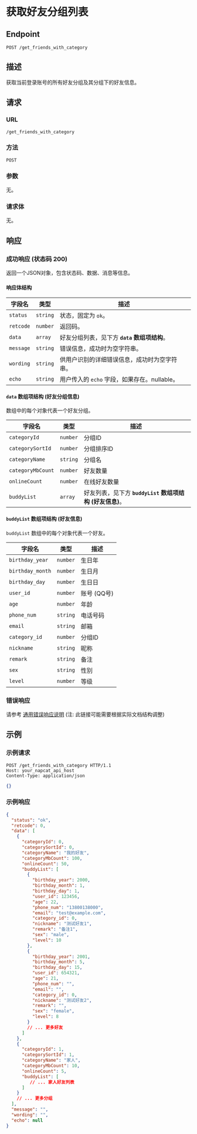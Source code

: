 # 获取好友分组列表

## Endpoint

`POST /get_friends_with_category`

## 描述

获取当前登录账号的所有好友分组及其分组下的好友信息。

## 请求

### URL

`/get_friends_with_category`

### 方法

`POST`

### 参数

无。

### 请求体

无。

## 响应

### 成功响应 (状态码 200)

返回一个JSON对象，包含状态码、数据、消息等信息。

#### 响应体结构

| 字段名    | 类型     | 描述                                                         |
| --------- | -------- | ------------------------------------------------------------ |
| `status`  | `string` | 状态，固定为 `ok`。                                          |
| `retcode` | `number` | 返回码。                                                     |
| `data`    | `array`  | 好友分组列表，见下方 **`data` 数组项结构**。                 |
| `message` | `string` | 错误信息，成功时为空字符串。                                 |
| `wording` | `string` | 供用户识别的详细错误信息，成功时为空字符串。                 |
| `echo`    | `string` | 用户传入的 `echo` 字段，如果存在。nullable。               |

#### `data` 数组项结构 (好友分组信息)

数组中的每个对象代表一个好友分组。

| 字段名          | 类型     | 描述           |
| --------------- | -------- | -------------- |
| `categoryId`    | `number` | 分组ID         |
| `categorySortId`| `number` | 分组排序ID     |
| `categoryName`  | `string` | 分组名         |
| `categoryMbCount`| `number` | 好友数量       |
| `onlineCount`   | `number` | 在线好友数量   |
| `buddyList`     | `array`  | 好友列表，见下方 **`buddyList` 数组项结构 (好友信息)**。 |

#### `buddyList` 数组项结构 (好友信息)

`buddyList` 数组中的每个对象代表一个好友。

| 字段名         | 类型     | 描述       |
| -------------- | -------- | ---------- |
| `birthday_year`| `number` | 生日年     |
| `birthday_month`| `number` | 生日月     |
| `birthday_day` | `number` | 生日日     |
| `user_id`      | `number` | 账号 (QQ号)|
| `age`          | `number` | 年龄       |
| `phone_num`    | `string` | 电话号码   |
| `email`        | `string` | 邮箱       |
| `category_id`  | `number` | 分组ID     |
| `nickname`     | `string` | 昵称       |
| `remark`       | `string` | 备注       |
| `sex`          | `string` | 性别       |
| `level`        | `number` | 等级       |

### 错误响应

请参考 [通用错误响应说明](/general/error-response)  (注: 此链接可能需要根据实际文档结构调整)

## 示例

### 示例请求

```http
POST /get_friends_with_category HTTP/1.1
Host: your_napcat_api_host
Content-Type: application/json
```

```json
{}
```

### 示例响应

```json
{
  "status": "ok",
  "retcode": 0,
  "data": [
    {
      "categoryId": 0,
      "categorySortId": 0,
      "categoryName": "我的好友",
      "categoryMbCount": 100,
      "onlineCount": 50,
      "buddyList": [
        {
          "birthday_year": 2000,
          "birthday_month": 1,
          "birthday_day": 1,
          "user_id": 123456,
          "age": 22,
          "phone_num": "13800138000",
          "email": "test@example.com",
          "category_id": 0,
          "nickname": "测试好友1",
          "remark": "备注1",
          "sex": "male",
          "level": 10
        },
        {
          "birthday_year": 2001,
          "birthday_month": 5,
          "birthday_day": 15,
          "user_id": 654321,
          "age": 21,
          "phone_num": "",
          "email": "",
          "category_id": 0,
          "nickname": "测试好友2",
          "remark": "",
          "sex": "female",
          "level": 8
        }
        // ... 更多好友
      ]
    },
    {
      "categoryId": 1,
      "categorySortId": 1,
      "categoryName": "家人",
      "categoryMbCount": 10,
      "onlineCount": 5,
      "buddyList": [
         // ... 家人好友列表
      ]
    }
    // ... 更多分组
  ],
  "message": "",
  "wording": "",
  "echo": null
}
```

